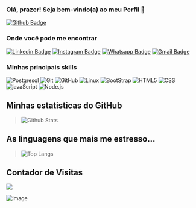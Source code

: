 ### Olá, prazer! Seja bem-vindo(a) ao meu Perfil 👋

[![Github Badge](https://img.shields.io/github/followers/gubleo?label=Seguir&style=social)](https://github.com/gubleo)

### Onde você pode me encontrar
[![Linkedin Badge](https://img.shields.io/badge/-LinkedIn-blue?style=flat-square&logo=Linkedin&logoColor=white&link=https://www.linkedin.com/in/gubleo/)](https://www.linkedin.com/in/gubleo/)
[![Instagram Badge](https://img.shields.io/badge/Instagram-C13584?style=flat-square&labelColor=C13584&logo=instagram&logoColor=white&link=https://www.instagram.com/gubleo/)](https://www.instagram.com/gubleo/)
[![Whatsapp Badge](https://img.shields.io/badge/-Whatsapp-4CA143?style=flat-square&labelColor=4CA143&logo=whatsapp&logoColor=white&link=https://api.whatsapp.com/send?phone=5511972761308)](https://api.whatsapp.com/send?phone=5511972761308)
[![Gmail Badge](https://img.shields.io/badge/-Gmail-c14438?style=flat-square&logo=Gmail&logoColor=white&link=mailto:gustavo@craos.net)](mailto:gustavo@craos.net)

### Minhas principais skills
![Postgresql](https://img.shields.io/badge/-SQL-000000?style=flat&logo=PostgreSQL)
![Git](https://img.shields.io/badge/-Git-000000?style=flat&logo=git&logoColor=F05032)
![GitHub](https://img.shields.io/badge/-GitHub-000000?style=flat&logo=github&logoColor=FFFFFF)
![Linux](https://img.shields.io/badge/-Linux-000000?style=flat&logo=linux&logoColor=FFFF00)
![BootStrap](https://img.shields.io/badge/-BootStrap-000000?style=flat&logo=BootStrap&logoColor=4B0082)
![HTML5](https://img.shields.io/badge/-HTML-000000?style=flat&logo=HTML5&logoColor=FF4500)
![CSS](https://img.shields.io/badge/-CSS-000000?style=flat&logo=CSS3&logoColor=836FFF)
![javaScript](https://img.shields.io/badge/-JavaScript-000000?style=flat&logo=javaScript&logoColor=FFFF00)
![Node.js](https://img.shields.io/badge/-Node.js-000000?style=flat&logo=Node.js&logoColor=00FF00)
  
## Minhas estatisticas do GitHub
>![Github Stats](https://github-readme-stats.vercel.app/api?username=gubleo&count_private=true&show_icons=true&include_all_commits=true)

## As linguagens que mais me estresso... 
>![Top Langs](https://github-readme-stats.vercel.app/api/top-langs/?username=gubleo&hide=TeX&layout=compact)

## Contador de Visitas
<img src="https://profile-counter.glitch.me/gubleo/count.svg" />


![image](https://user-images.githubusercontent.com/43252092/132245598-628677ee-6180-4f51-a37d-6c7660a57513.png)

